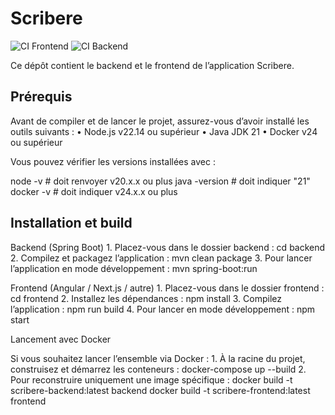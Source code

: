 # Scribere

![CI Frontend](https://github.com/FredericFouche/Scribere/actions/workflows/frontend.yml/badge.svg)
![CI Backend](https://github.com/FredericFouche/Scribere/actions/workflows/backend.yml/badge.svg)

Ce dépôt contient le backend et le frontend de l’application Scribere.

## Prérequis

Avant de compiler et de lancer le projet, assurez-vous d’avoir installé les outils suivants :
	•	Node.js v22.14 ou supérieur
	•	Java JDK 21
	•	Docker v24 ou supérieur

Vous pouvez vérifier les versions installées avec :

node -v   # doit renvoyer v20.x.x ou plus
java -version  # doit indiquer "21"
docker -v  # doit indiquer v24.x.x ou plus

## Installation et build

Backend (Spring Boot)
	1.	Placez-vous dans le dossier backend :
cd backend
	2.	Compilez et packagez l’application :
mvn clean package
	3.	Pour lancer l’application en mode développement :
mvn spring-boot:run



Frontend (Angular / Next.js / autre)
	1.	Placez-vous dans le dossier frontend :
cd frontend
	2.	Installez les dépendances :
npm install
	3.	Compilez l’application :
npm run build
	4.	Pour lancer en mode développement :
npm start


Lancement avec Docker

Si vous souhaitez lancer l’ensemble via Docker :
	1.	À la racine du projet, construisez et démarrez les conteneurs :
docker-compose up --build
	2.	Pour reconstruire uniquement une image spécifique :
docker build -t scribere-backend:latest backend
docker build -t scribere-frontend:latest frontend
